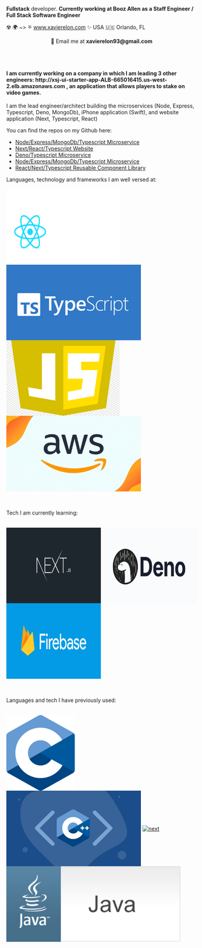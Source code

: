  **Fullstack** developer. **Currently working at Booz Allen as a Staff Engineer / Full Stack Software Engineer**

☢️ 🌍 ~> ⛧ www.xavierelon.com ✨ 
USA 🇺🇸 Orlando, FL


<p align="center"> 💬 Email me at <b>xavierelon93@gmail.com</b></p>

<br><br>

<h4> I am currently working on a company in which I am leading 3 other engineers: http://xsj-ui-starter-app-ALB-665016415.us-west-2.elb.amazonaws.com , an application that allows players to stake on video games. </h4>
<p> I am the lead engineer/architect building the microservices (Node, Express, Typescript, Deno, MongoDb), iPhone application (Swift), and website application (Next, Typescript, React) </p>
<p> You can find the repos on my Github here: </p>

  <ul>
    <li><a href="https://github.com/XavierElon/xsj-users-microservice">Node/Express/MongoDb/Typescript Microservice</a></li>
    <li><a href="https://github.com/XavierElon/xsj-ui-starter-app">Next/React/Typescript Website</a></li>
    <li><a href="https://github.com/XavierElon/xsj-deno-microservice">Deno/Typescript Microservice</a></li>
    <li><a href="https://github.com/XavierElon/xsj-newsletter-microservice">Node/Express/MongoDb/Typescript Microservice</a></li>
    <li><a href="https://github.com/XavierElon/xsj-reusable-component-library">React/Next/Typescript Reusable Component Library</a></li>
  </ul>

Languages, technology and frameworks I am well versed at: 
<br><br>
<a href="https://reactjs.org/"><img height="200px" width="300px" align="center" alt="react" src="./public/react.gif" /></a>
<a href="https://www.typescriptlang.org/"><img height="200px" align="center" alt="next" src="./public/typescript.png"/></a>
<a href="https://javascript.com/"><img height="200px" width="300px" align="center" alt="javascript" src="./public/javascript.png" /></a>
<a href="https://aws.amazon.com/"><img height="200px" align="center" alt="next" src="./public/aws.gif"/></a>




<br><br>
Tech I am currently learning:
<br><br>

<a href="https://nextjs.org/"><img height="200px" width="250px" align="center" alt="next" src="./public/next.jpeg"/></a>
<a href="https://deno.land"><img height="200px" width="250px" align="center" alt="next" src="./public/deno.webp"/></a>
<a href="https://firebase.google.com/"><img height="200px" width="250px" align="center" alt="firebase" src="./public/firebase.png"/></a>


<br><br>
Languages and tech I have previously used: 
<br><br>

<a href="https://www.learn-c.org/"><img height="200px" align="center" alt="next" src="./public/c.jpeg"/></a>
<a href="https://isocpp.org/"><img height="200px" align="center" alt="next" src="./public/c++.jpeg"/></a>
<a href="https://www.python.org/"><img height="200px" align="center" alt="next" src="./public/python.gif"/></a>
<a href="https://www.java.com/en/"><img height="200px" align="center" alt="next" src="./public/java.gif"/></a>

